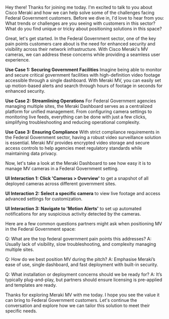 Hey there! Thanks for joining me today. I'm excited to talk to you about Cisco Meraki and how we can help solve some of the challenges facing Federal Government customers. Before we dive in, I'd love to hear from you: What trends or challenges are you seeing with customers in this sector? What do you find unique or tricky about positioning solutions in this space?

Great, let's get started. In the Federal Government sector, one of the key pain points customers care about is the need for enhanced security and visibility across their network infrastructure. With Cisco Meraki's MV cameras, we can address these concerns while providing a seamless user experience.

**Use Case 1: Securing Government Facilities**
Imagine being able to monitor and secure critical government facilities with high-definition video footage accessible through a single dashboard. With Meraki MV, you can easily set up motion-based alerts and search through hours of footage in seconds for enhanced security.

**Use Case 2: Streamlining Operations**
For Federal Government agencies managing multiple sites, the Meraki Dashboard serves as a centralized platform for unified management. From configuring camera settings to monitoring live feeds, everything can be done with just a few clicks, simplifying troubleshooting and reducing operational complexity.

**Use Case 3: Ensuring Compliance**
With strict compliance requirements in the Federal Government sector, having a robust video surveillance solution is essential. Meraki MV provides encrypted video storage and secure access controls to help agencies meet regulatory standards while maintaining data privacy.

Now, let's take a look at the Meraki Dashboard to see how easy it is to manage MV cameras in a Federal Government setting.

**UI Interaction 1:**
**Click 'Cameras > Overview'** to get a snapshot of all deployed cameras across different government sites.

**UI Interaction 2:**
**Select a specific camera** to view live footage and access advanced settings for customization.

**UI Interaction 3:**
**Navigate to 'Motion Alerts'** to set up automated notifications for any suspicious activity detected by the cameras.

Here are a few common questions partners might ask when positioning MV in the Federal Government space:

Q: What are the top federal government pain points this addresses?
A: Usually lack of visibility, slow troubleshooting, and complexity managing multiple sites.

Q: How do we best position MV during the pitch?
A: Emphasise Meraki’s ease of use, single dashboard, and fast deployment with built-in security.

Q: What installation or deployment concerns should we be ready for?
A: It’s typically plug-and-play, but partners should ensure licensing is pre-applied and templates are ready.

Thanks for exploring Meraki MV with me today. I hope you see the value it can bring to Federal Government customers. Let's continue the conversation and explore how we can tailor this solution to meet their specific needs.